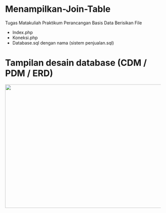 # Menampilkan-Join-Table
Tugas Matakuliah Praktikum Perancangan Basis Data
Berisikan File 
- Index.php
- Koneksi.php
- Database.sql dengan nama (sistem penjualan.sql)
# Tampilan desain database (CDM / PDM / ERD)
<img src="Screenshot(94).png"  width="600" height="400">
